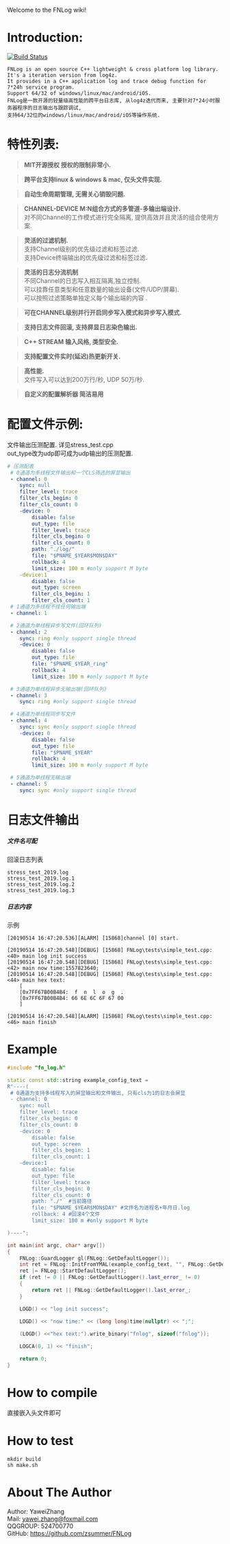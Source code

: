 Welcome to the FNLog wiki!  
# Introduction:  
[![Build Status](https://travis-ci.org/zsummer/log4z.svg?branch=master)](https://travis-ci.org/zsummer/log4z)
```
FNLog is an open source C++ lightweight & cross platform log library. It's a iteration version from log4z.
It provides in a C++ application log and trace debug function for 7*24h service program.  
Support 64/32 of windows/linux/mac/android/iOS.   
FNLog是一款开源的轻量级高性能的跨平台日志库, 从log4z迭代而来, 主要针对7*24小时服务器程序的日志输出与跟踪调试,   
支持64/32位的windows/linux/mac/android/iOS等操作系统.  
```
# 特性列表:  

> **MIT开源授权 授权的限制非常小.**   
 
> **跨平台支持linux & windows & mac, 仅头文件实现.**   
 
> **自动生命周期管理, 无需关心销毁问题.**    
  
> **CHANNEL-DEVICE M:N组合方式的多管道-多输出端设计.**    
  > 对不同Channel的工作模式进行完全隔离, 提供高效并且灵活的组合使用方案.   

> **灵活的过滤机制.**  
  > 支持Channel级别的优先级过滤和标签过滤.   
  > 支持Device终端输出的优先级过滤和标签过滤.   

> **灵活的日志分流机制**  
  > 不同Channel的日志写入相互隔离,独立控制.   
  > 可以挂靠任意类型和任意数量的输出设备(文件/UDP/屏幕).   
  > 可以按照过滤策略单独定义每个输出端的内容 .    

> **可在CHANNEL级别并行开启同步写入模式和异步写入模式.**  

> **支持日志文件回滚, 支持屏显日志染色输出.**   

> **C++ STREAM 输入风格, 类型安全.**  

> **支持配置文件实时(延迟)热更新开关.**   

> **高性能.**   
 > 文件写入可以达到200万行/秒, UDP 50万/秒. 

> **自定义的配置解析器 简洁易用**      


# 配置文件示例:   

文件输出压测配置.  详见stress_test.cpp  
out_type改为udp即可成为udp输出的压测配置.

```   YAML
# 压测配表  
 # 0通道为多线程文件输出和一个CLS筛选的屏显输出 
 - channel: 0
    sync: null
    filter_level: trace
    filter_cls_begin: 0
    filter_cls_count: 0
    -device: 0
        disable: false
        out_type: file
        filter_level: trace
        filter_cls_begin: 0
        filter_cls_count: 0
        path: "./log/"
        file: "$PNAME_$YEAR$MON$DAY"
        rollback: 4
        limit_size: 100 m #only support M byte
    -device:1
        disable: false
        out_type: screen
        filter_cls_begin: 1
        filter_cls_count: 1
 # 1通道为多线程不挂任何输出端 
 - channel: 1

 # 2通道为单线程异步写文件(回环队列) 
 - channel: 2
    sync: ring #only support single thread
    -device: 0
        disable: false
        out_type: file
        file: "$PNAME_$YEAR_ring"
        rollback: 4
        limit_size: 100 m #only support M byte

 # 3通道为单线程异步无输出端(回环队列) 
 - channel: 3
    sync: ring #only support single thread

 # 4通道为单线程同步写文件 
 - channel: 4
    sync: sync #only support single thread
    -device: 0
        disable: false
        out_type: file
        file: "$PNAME_$YEAR"
        rollback: 4
        limit_size: 100 m #only support M byte

 # 5通道为单线程无输出端 
 - channel: 5
    sync: sync #only support single thread

```  

# 日志文件输出  
##### 文件名可配  
回滚日志列表  
```
stress_test_2019.log
stress_test_2019.log.1
stress_test_2019.log.2
stress_test_2019.log.3
```
##### 日志内容  
示例  
```
[20190514 16:47:20.536][ALARM] [15868]channel [0] start.

[20190514 16:47:20.548][DEBUG] [15868] FNLog\tests\simple_test.cpp:<40> main log init success
[20190514 16:47:20.548][DEBUG] [15868] FNLog\tests\simple_test.cpp:<42> main now time:1557823640;
[20190514 16:47:20.548][DEBUG] [15868] FNLog\tests\simple_test.cpp:<44> main hex text:
	[
	[0x7FF67B00B4B4:  f  n  l  o  g  . 
	[0x7FF67B00B4B4: 66 6E 6C 6F 67 00 
	]
	
[20190514 16:47:20.548][ALARM] [15868] FNLog\tests\simple_test.cpp:<46> main finish
```
# Example  
```  C++ yaml 
#include "fn_log.h"

static const std::string example_config_text =
R"----(
 # 0通道为支持多线程写入的屏显输出和文件输出, 只有cls为1的日志会屏显 
 - channel: 0
    sync: null
    filter_level: trace
    filter_cls_begin: 0
    filter_cls_count: 0
    -device: 0
        disable: false
        out_type: screen
        filter_cls_begin: 1
        filter_cls_count: 1
    -device:1
        disable: false
        out_type: file
        filter_level: trace
        filter_cls_begin: 0
        filter_cls_count: 0
        path: "./"  #当前路径  
        file: "$PNAME_$YEAR$MON$DAY" #文件名为进程名+年月日.log 
        rollback: 4 #回滚4个文件
        limit_size: 100 m #only support M byte

)----";

int main(int argc, char* argv[])
{
    FNLog::GuardLogger gl(FNLog::GetDefaultLogger());
    int ret = FNLog::InitFromYMAL(example_config_text, "", FNLog::GetDefaultLogger());
    ret |= FNLog::StartDefaultLogger();
    if (ret != 0 || FNLog::GetDefaultLogger().last_error_ != 0)
    {
        return ret || FNLog::GetDefaultLogger().last_error_;
    }

    LOGD() << "log init success";

    LOGD() << "now time:" << (long long)time(nullptr) << ";";
    
    (LOGD() <<"hex text:").write_binary("fnlog", sizeof("fnlog"));

    LOGCA(0, 1) << "finish";

    return 0;
}
```  

# How to compile  
直接嵌入头文件即可  

# How to test  
``` shell
mkdir build 
sh make.sh   
```

# About The Author  
Author: YaweiZhang  
Mail: yawei.zhang@foxmail.com  
QQGROUP: 524700770  
GitHub: https://github.com/zsummer/FNLog  


